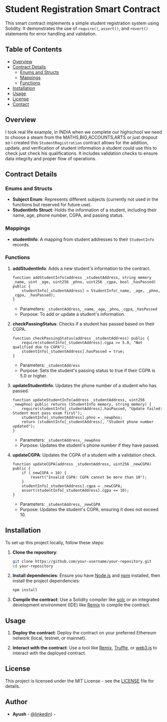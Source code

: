 # Student Registration Smart Contract

This smart contract implements a simple student registration system using Solidity. It demonstrates the use of `require()`, `assert()`, and `revert()` statements for error handling and validation.

## Table of Contents

- [Overview](#overview)
- [Contract Details](#contract-details)
  - [Enums and Structs](#enums-and-structs)
  - [Mappings](#mappings)
  - [Functions](#functions)
- [Installation](#installation)
- [Usage](#usage)
- [License](#license)
- [Contact](#contact)

## Overview

I took real life example, in INDIA when we complete our highschool we need to choose a steam from the MATHS,BIO,ACCOUNTS,ARTS or just dropout so i created this `StudentRegistration` contract allows for the addition, update, and verification of student information a student could use this to check just check his qualifications. It includes validation checks to ensure data integrity and proper flow of operations.

## Contract Details

### Enums and Structs

- **Subject Enum**: Represents different subjects (currently not used in the functions but reserved for future use).
- **StudentInfo Struct**: Holds the information of a student, including their name, age, phone number, CGPA, and passing status.

### Mappings

- **studentInfo**: A mapping from student addresses to their `StudentInfo` records.

### Functions

1. **addStudentInfo**: Adds a new student's information to the contract.
    ```solidity
    function addStudentInfo(address _studentAddress, string memory _name, uint _age, uint256 _phno, uint256 _cgpa, bool _hasPassed) public {
        studentInfo[_studentAddress] = StudentInfo(_name, _age, _phno, _cgpa, _hasPassed);
    }
    ```
    - Parameters: `_studentAddress`, `_name`, `_age`, `_phno`, `_cgpa`, `_hasPassed`
    - Purpose: To add or update a student's information.

2. **checkPassingStatus**: Checks if a student has passed based on their CGPA.
    ```solidity
    function checkPassingStatus(address _studentAddress) public {
        require(studentInfo[_studentAddress].cgpa >= 5.0, "Not qualified due to CGPA");
        studentInfo[_studentAddress].hasPassed = true;
    }
    ```
    - Parameters: `_studentAddress`
    - Purpose: Sets the student's passing status to true if their CGPA is 5.0 or higher.

3. **updateStudentInfo**: Updates the phone number of a student who has passed.
    ```solidity
    function updateStudentInfo(address _studentAddress, uint256 _newphno) public returns (StudentInfo memory, string memory) {
        require(studentInfo[_studentAddress].hasPassed, "Update failed: Student must pass exam first");
        studentInfo[_studentAddress].phno = _newphno;
        return (studentInfo[_studentAddress], "Student phone number updated");
    }
    ```
    - Parameters: `_studentAddress`, `_newphno`
    - Purpose: Updates the student's phone number if they have passed.

4. **updateCGPA**: Updates the CGPA of a student with a validation check.
    ```solidity
    function updateCGPA(address _studentAddress, uint256 _newCGPA) public {
        if (_newCGPA > 10) {
            revert("Invalid CGPA: CGPA cannot be more than 10");
        }
        studentInfo[_studentAddress].cgpa = _newCGPA;
        assert(studentInfo[_studentAddress].cgpa <= 10);
    }
    ```
    - Parameters: `_studentAddress`, `_newCGPA`
    - Purpose: Updates the student's CGPA, ensuring it does not exceed 10.

## Installation

To set up this project locally, follow these steps:

1. **Clone the repository**:
    ```bash
    git clone https://github.com/your-username/your-repository.git
    cd your-repository
    ```

2. **Install dependencies**:
    Ensure you have [Node.js](https://nodejs.org/) and [npm](https://www.npmjs.com/) installed, then install the project dependencies:
    ```bash
    npm install
    ```

3. **Compile the contract**:
    Use a Solidity compiler like [solc](https://github.com/ethereum/solc-js) or an integrated development environment (IDE) like [Remix](https://remix.ethereum.org/) to compile the contract.

## Usage

1. **Deploy the contract**:
    Deploy the contract on your preferred Ethereum network (local, testnet, or mainnet).

2. **Interact with the contract**:
    Use a tool like [Remix](https://remix.ethereum.org/), [Truffle](https://www.trufflesuite.com/), or [web3.js](https://web3js.readthedocs.io/) to interact with the deployed contract.

## License

This project is licensed under the MIT License - see the [LICENSE](LICENSE) file for details.

## Author

- **Ayush** - [@linkedin](https://www.linkedin.com/in/ayush-yadav-162aa024a/)) -
